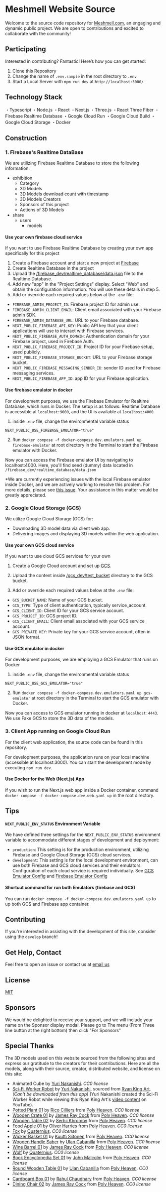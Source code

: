 # Meshmell Website Source

Welcome to the source code repository for [Meshmell.com](https://meshmell.com), an engaging and dynamic public project. We are open to contributions and excited to collaborate with the community!

## Participating

Interested in contributing? Fantastic! Here’s how you can get started:

1. Clone this Repository
2. Change the name of `.env.sample` in the root directory to `.env`
3. Start a Local Server with `npm run dev` at `http://localhost:3000/`

## Technology Stack

・Typescript
・Node.js
・React
・Next.js
・Three.js
・React Three Fiber
・Firebase Realtime Database
・Google Cloud Run
・Google Cloud Build
・Google Cloud Storage
・Docker

## Construction

### 1. Firebase's Realtime DataBase
We are utilizing Firebase Realtime Database to store the following information:
- exhibition
  - Category
  - 3D Models
  - 3D Models download count with timestamp
  - 3D Models Creators
  - Sponsors of this project
  - Actions of 3D Models
- share
  -  users
     - models

#### Use your own firebase cloud service
If you want to use Firebase Realtime Database by creating your own app specifically for this project
1. Create a Firebase account and start a new project at [Firebase](https://firebase.google.com/)
2. Create Realtime Database in the project
3. Upload the [/firebase_dev/realtime_database/data.json](https://github.com/meshmell/meshmell.com/blob/main/firebase_dev/realtime_database/data.json) file to the Realtime Database.
4. Add new "app" in the "Project Settings" display. Select "Web" and obtain the configuration information. You will use these details in step 5.
5. Add or override each required values below at the `.env` file:

- `FIREBASE_ADMIN_PROJECT_ID`: Firebase project ID for admin use.
- `FIREBASE_ADMIN_CLIENT_EMAIL`: Client email associated with your Firebase admin SDK.
- `FIREBASE_ADMIN_DATABASE_URL`: URL to your Firebase database.
- `NEXT_PUBLIC_FIREBASE_API_KEY`: Public API key that your client applications will use to interact with Firebase services.
- `NEXT_PUBLIC_FIREBASE_AUTH_DOMAIN`: Authentication domain for your Firebase project, used in Firebase Auth.
- `NEXT_PUBLIC_FIREBASE_PROJECT_ID`: Project ID for your Firebase setup, used publicly.
- `NEXT_PUBLIC_FIREBASE_STORAGE_BUCKET`: URL to your Firebase storage bucket.
- `NEXT_PUBLIC_FIREBASE_MESSAGING_SENDER_ID`: sender ID used for Firebase messaging services.
- `NEXT_PUBLIC_FIREBASE_APP_ID`: app ID for your Firebase application.

#### Use firebase emulator in docker
For development purposes, we use the Firebase Emulator for Realtime Database, which runs in Docker. The setup is as follows: Realtime Database is accessible at `localhost:9000`, and the UI is available at `localhost:4000`.

1. inside `.env` file, change the environmental variable status
```
NEXT_PUBLIC_USE_FIREBASE_EMULATOR="true"
```
2. Run `docker compose -f docker-compose.dev.emulators.yaml up firebase-emulator` at root directory in the Terminal to start the Firebase emulator with Docker.

Now you can access the Firebase emulator UI by navigating to localhost:4000. Here, you'll find seed (dummy) data located in `/firebase_dev/realtime_database/data.json`

*We are currently experiencing issues with the local Firebase emulator inside Docker, and we are actively working to resolve this problem. For more details, please see [this issue](https://github.com/meshmell/meshmell.com/issues/1). Your assistance in this matter would be greatly appreciated.


### 2. Google Cloud Storage (GCS)
We utilize Google Cloud Storage (GCS) for:
- Downloading 3D model data via client web app.
- Delivering images and displaying 3D models within the web application.

#### Use your own GCS cloud service
If you want to use cloud GCS services for your own 

1. Create a Google Cloud account and set up [GCS](https://cloud.google.com/storage).
2. Upload the content inside [/gcs_dev/test_bucket](https://github.com/meshmell/meshmell.com/tree/main/gcs_dev/test_bucket) directory to the GCS bucket.

3. Add or override each required values below at the `.env` file:
- `GCS_BUCKET_NAME`: Name of your GCS bucket.
- `GCS_TYPE`: Type of client authentication, typically service_account.
- `GCS_CLIENT_ID`: Client ID for your GCS service account.
- `GCS_PROJECT_ID`: GCS project ID.
- `GCS_CLIENT_EMAIL`: Client email associated with your GCS service account.
- `GCS_PRIVATE_KEY`: Private key for your GCS service account, often in JSON format.

#### Use GCS emulator in docker
For development purposes, we are employing a GCS Emulator that runs on Docker

1. inside `.env` file, change the environmental variable status
```
NEXT_PUBLIC_USE_GCS_EMULATOR="true"
```
2. Run `docker compose -f docker-compose.dev.emulators.yaml up gcs-emulator` at root directory in the Terminal to start the GCS emulator with Docker.

Now you can access to GCS emulator running in docker at `localhost:4443`. We use Fake GCS to store the 3D data of the models.

### 3. Client App running on Google Cloud Run

For the client web application, the source code can be found in this repository.

For development purposes, the application runs on your local machine (accessible at localhost:3000). You can start the development mode by executing `npm run dev`.

#### Use Docker for the Web (Next.js) App 

If you wish to run the Next.js web app inside a Docker container, command `docker compose -f docker-compose.dev.web.yaml up` in the root directory.

## Tips

#### `NEXT_PUBLIC_ENV_STATUS` Environment Variable
We have defined three settings for the `NEXT_PUBLIC_ENV_STATUS` environment variable to accommodate different stages of development and deployment:

- `production`: This setting is for the production environment, utilizing Firebase and Google Cloud Storage (GCS) cloud services.
- `development`: This setting is for the local development environment, can use both Firebase and GCS cloud services and their emulators. Configuration of each cloud service is required individually.
See [GCS Emulator Config](#use-gcs-emulator-in-docker) and [Firebase Emulator Config](#use-firebase-emulator-in-docker)


#### Shortcut command for run both Emulators (firebase and GCS)
You can run `docker compose -f docker-compose.dev.emulators.yaml up` to up both GCS and Firebase app container.

## Contributing

If you're interested in assisting with the development of this site, consider using the `develop` branch!

## Get Help, Contact

Feel free to open an issue or contact us at [email us](info.meshmell.com)

## License

[MIT](https://opensource.org/license/mit)

## Sponsors

We would be delighted to receive your support, and we will include your name on the Sponsor display modal. Please go to The menu (From Three line button at the right bottom) then click "For Sponsors"

## Special Thanks
The 3D models used on this website sourced from the following sites and express our gratitude to the creators for their contributions. Here are all the models, along with their source, creator, distributed website, and license on this site:

- Animated Cube by [Yuri Nakanishi](https://yurimell.com/). _CC0 license_
- [Sci-Fi Worker Robot](https://ryankingart.gumroad.com/l/kobsg?layout=profile) by [Yuri Nakanishi](https://yurimell.com/), sourced from [Ryan King Art](https://www.ryankingart.com/). _(Can't be downloaded from this app)_
(Yuri Nakanishi created the Sci-Fi Worker Robot while viewing this Ryan King Art's [video content](https://www.youtube.com/watch?v=3zvz1z5t8zA) on YouTube).
- [Potted Plant 01](https://polyhaven.com/a/potted_plant_01) by [Rico Cilliers](https://www.artstation.com/rico_b3d) from [Poly Heaven](https://polyhaven.com/). _CC0 license_
- [Wooden Crate 01](https://polyhaven.com/a/wooden_crate_01) by [James Ray Cock](https://www.artstation.com/jamesray) from [Poly Heaven](https://polyhaven.com/). _CC0 license_
- [Wooden Table 02](https://polyhaven.com/a/wooden_table_02) by [Serhii Khromov](https://www.artstation.com/serhiikhromov) from [Poly Heaven](https://polyhaven.com/). _CC0 license_
- [Food Apple 01](https://polyhaven.com/a/food_apple_01) by [Oliver Harries](https://oliverharries.myportfolio.com/) from [Poly Heaven](https://polyhaven.com/). _CC0 license_
- [Fox](https://quaternius.com/packs/ultimateanimatedanimals.html) by [Quaternius](https://quaternius.com/). _CC0 license_
- [Wicker Basket 01](https://polyhaven.com/a/wicker_basket_01) by [Kuutti Siitonen](https://www.artstation.com/KuuttiSiitonen) from [Poly Heaven](https://polyhaven.com/). _CC0 license_
- [Wooden Handle Saber](https://polyhaven.com/a/wooden_handle_saber) by [Ulan Cabanilla](https://www.polyhaven.com/a/wooden_handle_saber) from [Poly Heaven](https://polyhaven.com/). _CC0 license_
- [Wine Barrel 01](https://polyhaven.com/a/wine_barrel_01) by [James Ray Cock](https://www.artstation.com/jamesray) from [Poly Heaven](https://polyhaven.com/). _CC0 license_
- [Wolf](https://quaternius.com/packs/ultimateanimatedanimals.html) by [Quaternius](https://quaternius.com/). _CC0 license_
- [Book Encyclopedia Set 01](https://polyhaven.com/a/book_encyclopedia_set_01) by [John Malcolm](https://polyhaven.com/a/book_encyclopedia_set_01) from [Poly Heaven](https://polyhaven.com/). _CC0 license_
- [Round Wooden Table 01](https://polyhaven.com/a/round_wooden_table_01) by [Ulan Cabanilla](https://www.polyhaven.com/a/round_wooden_table_01) from [Poly Heaven](https://polyhaven.com/). _CC0 license_
- [Cardboard Box 01](https://polyhaven.com/a/cardboard_box_01) by [Rahul Chaudhary](https://www.artstation.com/rc12) from [Poly Heaven](https://polyhaven.com/). _CC0 license_
- [Dining Chair 02](https://polyhaven.com/a/dining_chair_02) by [James Ray Cock](https://www.artstation.com/jamesray) from [Poly Heaven](https://polyhaven.com/). _CC0 license_